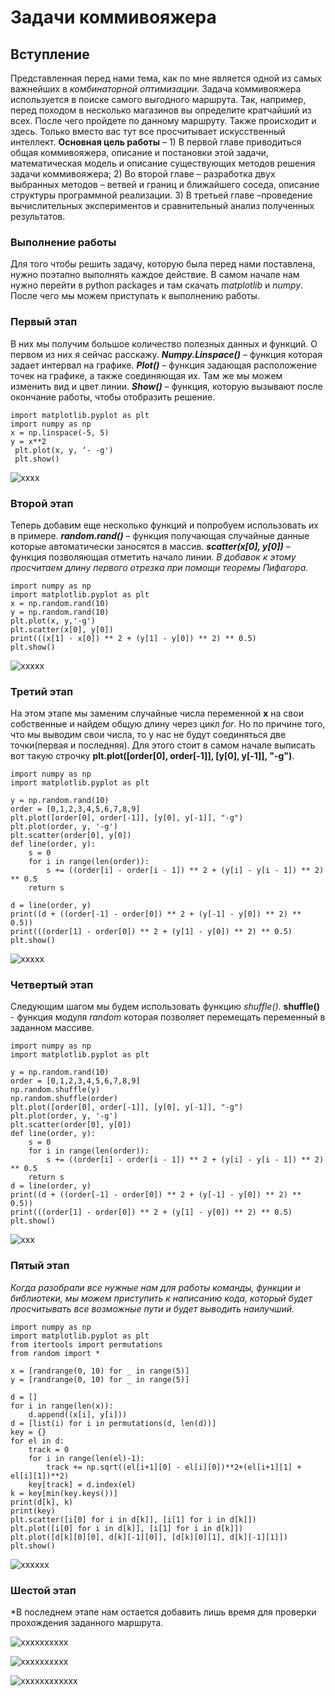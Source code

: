 # Задачи коммивояжера
## Вступление
Представленная перед нами тема, как по мне является одной из самых важнейших в *комбинаторной оптимизации*. Задача коммивояжера используется в поиске самого выгодного маршрута. Так, например, перед походом в несколько магазинов вы определите кратчайший из всех. После чего пройдете по данному маршруту. Также происходит и здесь. Только вместо вас тут все просчитывает искусственный интеллект.
**Основная цель работы** – 1) В первой главе приводиться общая коммивояжера, описание и постановки этой задачи, математическая модель и описание существующих методов решения задачи коммивояжера;
2) Во второй главе – разработка двух выбранных методов – ветвей и
границ и ближайшего соседа, описание структуры программной реализации.
3) В третьей главе –проведение вычислительных экспериментов и
сравнительный анализ полученных результатов.
### Выполнение работы
Для того чтобы решить задачу, которую была перед нами поставлена, нужно поэтапно выполнять каждое действие. В самом начале нам нужно перейти в python packages и там скачать *matplotlib* и *numpy*. После чего мы можем приступать к выполнению работы.
### Первый этап
В них мы получим большое количество полезных данных и функций. О первом из них я сейчас расскажу.
***Numpy.Linspace()*** – функция которая задает интервал на графике. 
***Plot()*** – функция задающая расположение точек на графике, а также соединяющая их. Там же мы можем изменить вид и цвет линии.
***Show()*** – функция, которую вызывают после окончание работы, чтобы отобразить решение.
```
import matplotlib.pyplot as plt 
import numpy as np 
x = np.linspace(-5, 5) 
y = x**2
 plt.plot(x, y, ‘- -g')
 plt.show()
```

![xxxx](/img/Figure2.png)
### Второй этап
Теперь добавим еще несколько функций и попробуем использовать их в примере.
***random.rand()*** – функция получающая случайные данные которые автоматически заносятся в массив.
***scatter(x[0], y[0])*** – функция позволяющая отметить начало линии.
*В добавок к этому просчитаем длину первого отрезка при помощи теоремы Пифагора.*
```
import numpy as np
import matplotlib.pyplot as plt
x = np.random.rand(10)
y = np.random.rand(10)
plt.plot(x, y,'-g')
plt.scatter(x[0], y[0])
print(((x[1] - x[0]) ** 2 + (y[1] - y[0]) ** 2) ** 0.5)
plt.show()
```

![xxxxx](/img/Figure3.png)
### Третий этап
На этом этапе мы заменим случайные числа переменной **x** на свои собственные и найдем общую длину через цикл *for*. Но по причине того, что мы выводим свои числа, то у нас не будут соединяться две точки(первая и последняя).
Для этого стоит в самом начале выписать вот такую строчку **plt.plot([order[0], order[-1]], [y[0], y[-1]], "-g")**.
```
import numpy as np
import matplotlib.pyplot as plt

y = np.random.rand(10)
order = [0,1,2,3,4,5,6,7,8,9]
plt.plot([order[0], order[-1]], [y[0], y[-1]], "-g")
plt.plot(order, y, '-g')
plt.scatter(order[0], y[0])
def line(order, y):
    s = 0
    for i in range(len(order)):
        s += ((order[i] - order[i - 1]) ** 2 + (y[i] - y[i - 1]) ** 2) ** 0.5
    return s

d = line(order, y)
print((d + ((order[-1] - order[0]) ** 2 + (y[-1] - y[0]) ** 2) ** 0.5))
print(((order[1] - order[0]) ** 2 + (y[1] - y[0]) ** 2) ** 0.5)
plt.show()
```

![xxxxx](/img/Figure4.png)
### Четвертый этап
Следующим шагом мы будем использовать функцию *shuffle()*.
**shuffle()** - функция модуля *random* которая позволяет перемещать переменный в заданном массиве.
```
import numpy as np
import matplotlib.pyplot as plt

y = np.random.rand(10)
order = [0,1,2,3,4,5,6,7,8,9]
np.random.shuffle(y)
np.random.shuffle(order)
plt.plot([order[0], order[-1]], [y[0], y[-1]], "-g")
plt.plot(order, y, '-g')
plt.scatter(order[0], y[0])
def line(order, y):
    s = 0
    for i in range(len(order)):
        s += ((order[i] - order[i - 1]) ** 2 + (y[i] - y[i - 1]) ** 2) ** 0.5
    return s
d = line(order, y)
print((d + ((order[-1] - order[0]) ** 2 + (y[-1] - y[0]) ** 2) ** 0.5))
print(((order[1] - order[0]) ** 2 + (y[1] - y[0]) ** 2) ** 0.5)
plt.show()
```


![xxx](/img/Figure1.png)
### Пятый этап
*Когда разобрали все нужные нам для работы команды, функции и библиотеки, мы можем приступить к написанию кода, который будет просчитывать все возможные пути и будет выводить наилучший.*
```
import numpy as np
import matplotlib.pyplot as plt
from itertools import permutations
from random import *

x = [randrange(0, 10) for _ in range(5)]
y = [randrange(0, 10) for _ in range(5)]

d = []
for i in range(len(x)):
    d.append((x[i], y[i]))
d = [list(i) for i in permutations(d, len(d))]
key = {}
for el in d:
    track = 0
    for i in range(len(el)-1):
        track += np.sqrt((el[i+1][0] - el[i][0])**2+(el[i+1][1] + el[i][1])**2)
    key[track] = d.index(el)
k = key[min(key.keys())]
print(d[k], k)
print(key)
plt.scatter([i[0] for i in d[k]], [i[1] for i in d[k]])
plt.plot([i[0] for i in d[k]], [i[1] for i in d[k]])
plt.plot([d[k][0][0], d[k][-1][0]], [d[k][0][1], d[k][-1][1]])
plt.show()
```
![xxxxxx](/img/Figure5.png)
### Шестой этап
*В последнем этапе нам остается добавить лишь время для проверки прохождения заданного маршрута.


![xxxxxxxxxx](/img/Рисунок1.png)


![xxxxxxxxxx](/img/Рисунок3.png)


![xxxxxxxxxxxx](/img/Figure6.png)